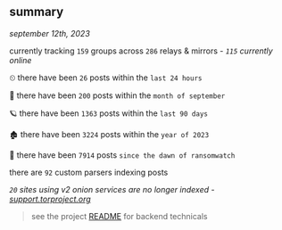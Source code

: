 
## summary
_september 12th, 2023_

currently tracking `159` groups across `286` relays & mirrors - _`115` currently online_

⏲ there have been `26` posts within the `last 24 hours`

🦈 there have been `200` posts within the `month of september`

🪐 there have been `1363` posts within the `last 90 days`

🏚 there have been `3224` posts within the `year of 2023`

🦕 there have been `7914` posts `since the dawn of ransomwatch`

there are `92` custom parsers indexing posts

_`20` sites using v2 onion services are no longer indexed - [support.torproject.org](https://support.torproject.org/onionservices/v2-deprecation/)_

> see the project [README](https://github.com/joshhighet/ransomwatch#ransomwatch--) for backend technicals
